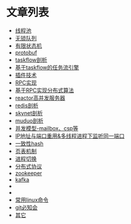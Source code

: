 # 文章列表

- [线程池](./doc/ThreadPool/threadPool.md)
- [无锁队列](./doc/LockFreeQueue/lockFreeQueue.md)
- [有限状态机](./doc/FSM/fsm.md)
- [protobuf](./doc/protobuf/protobuf.md)
- [taskflow剖析]()
- [基于taskflow的任务流引擎]()
- [插件技术]()
- [RPC实现](./doc/RPC/rpc.md)
- [基于RPC实现分布式算法]()
- [reactor高并发服务器](./doc/reactorServer/reactor.md)
- [redis剖析]()
- [skynet剖析]()
- [muduo剖析]()
- [并发模型-mailbox、csp等]()
- [IP地址与端口重用&多线程进程下监听同一端口]()
- [一致性hash]()
- [页表机制]()
- [进程切换]()
- [分布式协议]()
- [zookeeper]()
- [kafka]()
- []()
- []()
- [常用linux命令]()
- [git必知会]()
- [其它]()
